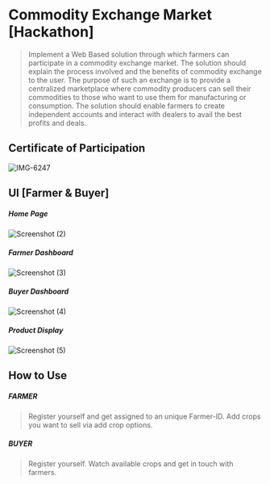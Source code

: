# Commodity Exchange Market [Hackathon]

> Implement a Web Based solution through which farmers can participate
in a commodity exchange market. The solution should explain the
process involved and the benefits of commodity exchange to the user.
The purpose of such an exchange is to provide a centralized marketplace
where commodity producers can sell their commodities to those who
want to use them for manufacturing or consumption. The solution should
enable farmers to create independent accounts and interact with dealers
to avail the best profits and deals.

## Certificate of Participation
![IMG-6247](https://user-images.githubusercontent.com/65038837/86956511-d14ce280-c176-11ea-8772-dde1d3e6132d.JPG)

## UI [Farmer & Buyer]
##### Home Page
![Screenshot (2)](https://user-images.githubusercontent.com/65038837/86957618-9ea3e980-c178-11ea-82a3-47547a2b0009.png)

##### Farmer Dashboard
![Screenshot (3)](https://user-images.githubusercontent.com/65038837/86957643-a499ca80-c178-11ea-9f28-d3211de1b32d.png)

##### Buyer Dashboard
![Screenshot (4)](https://user-images.githubusercontent.com/65038837/86957666-aa8fab80-c178-11ea-9571-62454065e89b.png)

##### Product Display
![Screenshot (5)](https://user-images.githubusercontent.com/65038837/86957683-b0858c80-c178-11ea-9dbf-ab1c61457d01.png)

## How to Use
##### FARMER
> Register yourself and get assigned to an unique Farmer-ID.
> Add crops you want to sell via add crop options.

##### BUYER
> Register yourself.
> Watch available crops and get in touch with farmers.
